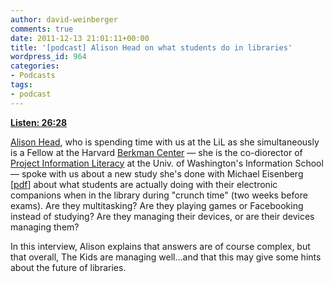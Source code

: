 ```yaml
---
author: david-weinberger
comments: true
date: 2011-12-13 21:01:11+00:00
title: '[podcast] Alison Head on what students do in libraries'
wordpress_id: 964
categories:
- Podcasts
tags:
- podcast
---
```


[**Listen: 26:28**](http://librarylab.law.harvard.edu/blog/wp-content/uploads/podcast/2011-12-07_alisonhead.mp3)

[Alison Head](http://www.educause.edu/Community/MemDir/Profiles/AlisonJHead/63775), who is spending time with us at the LiL as she simultaneously is a Fellow at the Harvard [Berkman Center](http://cyber.law.harvard.edu) — she is the co-diorector of [Project Information Literacy](http://projectinfolit.org) at the Univ. of Washington's Information School — spoke with us about a new study she's done with Michael Eisenberg [[pdf](http://projectinfolit.org/pdfs/PIL_Fall2011_TechStudy_FullReport1.2.pdf)] about what students are actually doing with their electronic companions when in the library during "crunch time" (two weeks before exams). Are they multitasking? Are they playing games or Facebooking instead of studying? Are they managing their devices, or are their devices managing them?

In this interview, Alison explains that answers are of course complex, but that overall, The Kids are managing well...and that this may give some hints about the future of libraries.
